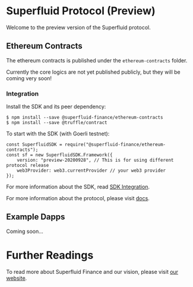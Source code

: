 # Superfluid Protocol (Preview)

Welcome to the preview version of the Superfluid protocol.

## Ethereum Contracts

The ethereum contracts is published under the `ethereum-contracts` folder.

Currently the core logics are not yet published publicly, but they will be coming very soon!

### Integration

Install the SDK and its peer dependency:

```
$ npm install --save @superfluid-finance/ethereum-contracts
$ npm install --save @truffle/contract
```

To start with the SDK (with Goerli testnet):

```
const SuperfluidSDK = require("@superfluid-finance/ethereum-contracts");
const sf = new SuperfluidSDK.Framework({
    version: "preview-20200928", // This is for using different protocol release
    web3Provider: web3.currentProvider // your web3 provider
});
```

For more information about the SDK, read [SDK Integration](ethereum-contracts/README.md#integration).

For more information about the protocol, please visit [docs](https://docs.superfluid.finance/).

## Example Dapps

Coming soon...

# Further Readings

To read more about Superfluid Finance and our vision, please visit [our website](https://www.superfluid.finance/).
